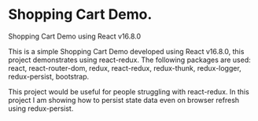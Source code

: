 # Shopping Cart Demo.
Shopping Cart Demo using React v16.8.0

This is a simple Shopping Cart Demo developed using React v16.8.0, this project demonstrates using react-redux.
The following packages are used: react, react-router-dom, redux, react-redux, redux-thunk, redux-logger, redux-persist, bootstrap.

This project would be useful for people struggling with react-redux. In this project I am showing how to persist state data even on browser refresh using redux-persist.
